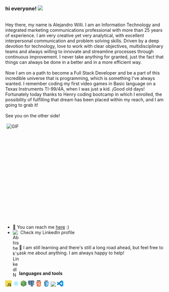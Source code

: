 ### hi everyone! <img src="https://media.giphy.com/media/hvRJCLFzcasrR4ia7z/giphy.gif" width="25px">
<br />
Hey there, my name is Alejandro Willi. I am an Information Technology and integrated marketing communications professional with more than 25 years of experience. I am very creative yet very analytical, with excellent interpersonal communication and problem solving skills. Driven by a deep devotion for technology, love to work with clear objectives, multidisciplinary teams and always willing to innovate and streamline processes through continuous improvement. I never take anything for granted, just the fact that things can always be done in a better and in a more efficient way.<br />
<br />
Now I am on a path to become a Full Stack Developer and be a part of this incredible universe that is programming, which is something I've always wanted. I remember coding my first video games in Basic language on a Texas Instruments TI-99/4A, when I was just a kid. ¡Good old days! Fortunately today thanks to Henry coding bootcamp in which I enrolled, the possibility of fulfilling that dream has been placed within my reach, and I am going to grab it!<br />
<br />
See you on the other side!<br />
<br />

  <img align="right" alt="GIF" src="https://github.com/abhisheknaiidu/abhisheknaiidu/blob/master/code.gif?raw=true" width="500" height="320" />
  
- 💼 You can reach me [here](mailto:alejandro.willi@gmail.com) :)
- <a href="https://www.linkedin.com/in/alejandro-willi/">
  <img align="left" alt="Abhishek's LinkedIN" width="20px" src="https://raw.githubusercontent.com/peterthehan/peterthehan/master/assets/linkedin.svg" /></a>&nbsp;Check my LinkedIn profile <br />
<br />
💬 I am still learning and there's still a long road ahead, but feel free to ask me about anything. I am always happy to help!<br />
<br />
<br />

**languages and tools**  

<code><img height="20" src="https://raw.githubusercontent.com/github/explore/80688e429a7d4ef2fca1e82350fe8e3517d3494d/topics/javascript/javascript.png"></code>
<code><img height="20" src="https://raw.githubusercontent.com/github/explore/80688e429a7d4ef2fca1e82350fe8e3517d3494d/topics/react/react.png"></code>
<code><img height="20" src="https://raw.githubusercontent.com/github/explore/80688e429a7d4ef2fca1e82350fe8e3517d3494d/topics/nodejs/nodejs.png"></code>
<code><img height="20" src="https://raw.githubusercontent.com/github/explore/80688e429a7d4ef2fca1e82350fe8e3517d3494d/topics/postgresql/postgresql.png"></code>
<code><img height="20" src="https://raw.githubusercontent.com/github/explore/80688e429a7d4ef2fca1e82350fe8e3517d3494d/topics/html/html.png"></code>
<code><img height="20" src="https://raw.githubusercontent.com/github/explore/80688e429a7d4ef2fca1e82350fe8e3517d3494d/topics/css/css.png"></code>
<code><img height="20" src="https://raw.githubusercontent.com/jmnote/z-icons/master/svg/git.svg"></code>
<code><img height="20" src="https://raw.githubusercontent.com/github/explore/80688e429a7d4ef2fca1e82350fe8e3517d3494d/topics/visual-studio-code/visual-studio-code.png"></code>
